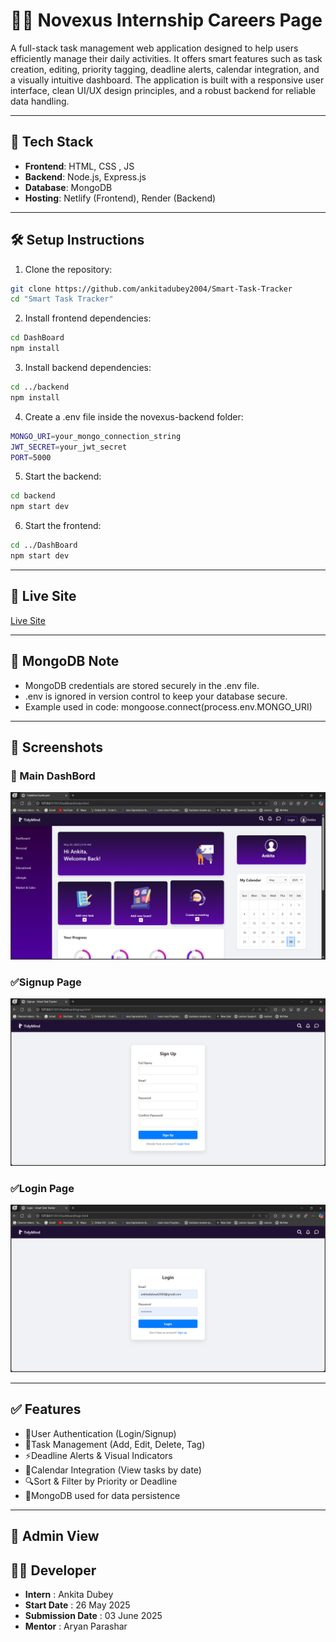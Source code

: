 # 🧑‍💻 Novexus Internship Careers Page

A full-stack task management web application designed to help users efficiently manage their daily activities. It offers smart features such as task creation, editing, priority tagging, deadline alerts, calendar integration, and a visually intuitive dashboard. The application is built with a responsive user interface, clean UI/UX design principles, and a robust backend for reliable data handling.


---

## 🚀 Tech Stack

- **Frontend**: HTML, CSS , JS
- **Backend**: Node.js, Express.js
- **Database**: MongoDB
- **Hosting**: Netlify (Frontend), Render (Backend)

---

## 🛠️ Setup Instructions

1. Clone the repository:
```bash
git clone https://github.com/ankitadubey2004/Smart-Task-Tracker
cd "Smart Task Tracker"
```

2. Install frontend dependencies:
```bash
cd DashBoard
npm install
```

3. Install backend dependencies:
```bash
cd ../backend
npm install
```

4. Create a .env file inside the novexus-backend folder:
```bash
MONGO_URI=your_mongo_connection_string
JWT_SECRET=your_jwt_secret
PORT=5000
```


5. Start the backend:
```bash
cd backend
npm start dev
```
 

6. Start the frontend:
```bash
cd ../DashBoard
npm start dev
```

---


## 🔗 Live Site
[Live Site](https://tidymind-dash.netlify.app/)

---

## 🔐 MongoDB Note
- MongoDB credentials are stored securely in the .env file.
- .env is ignored in version control to keep your database secure.
- Example used in code: mongoose.connect(process.env.MONGO_URI)

--- 

## 📸 Screenshots

### 📝 Main DashBord 
![Form Screenshot](DashBoard/assests/images/Screenshot%202025-05-30%20091017.png)

### ✅Signup Page 
![Confirmation Screenshot](DashBoard/assests/images/Screenshot%202025-05-30%20091030.png)

### ✅Login Page 
![Confirmation Screenshot](DashBoard/assests/images/Screenshot%202025-05-30%20091042.png)


---

## ✅ Features
- 🔐User Authentication (Login/Signup)
- 📌Task Management (Add, Edit, Delete, Tag)
- ⚡Deadline Alerts & Visual Indicators
- 📅Calendar Integration (View tasks by date)
- 🔍Sort & Filter by Priority or Deadline
- 🔐MongoDB used for data persistence

--- 

## 🔁 Admin View

## 👩‍💻 Developer
- **Intern** : Ankita Dubey
-  **Start Date** : 26 May 2025
-  **Submission Date** : 03 June 2025
-  **Mentor** : Aryan Parashar





